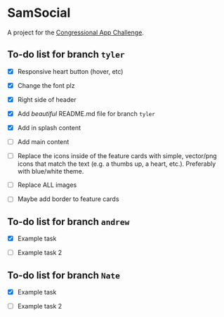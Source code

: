 # SamSocial

A project for the [Congressional App Challenge](https://www.congressionalappchallenge.us/).

## To-do list for branch `tyler`

- [x] Responsive heart button (hover, etc)

- [x] Change the font plz
- [x] Right side of header
- [x] Add *beautiful* README.md file for branch `tyler`
- [X] Add in splash content
- [ ] Add main content
- [ ] Replace the icons inside of the feature cards with simple, vector/png icons that match the text (e.g. a thumbs up, a heart, etc.). Preferably with blue/white theme.
- [ ] Replace ALL images
- [ ] Maybe add border to feature cards


## To-do list for branch `andrew`

- [X] Example task

- [ ] Example task 2

## To-do list for branch `Nate`

- [X] Example task

- [ ] Example task 2